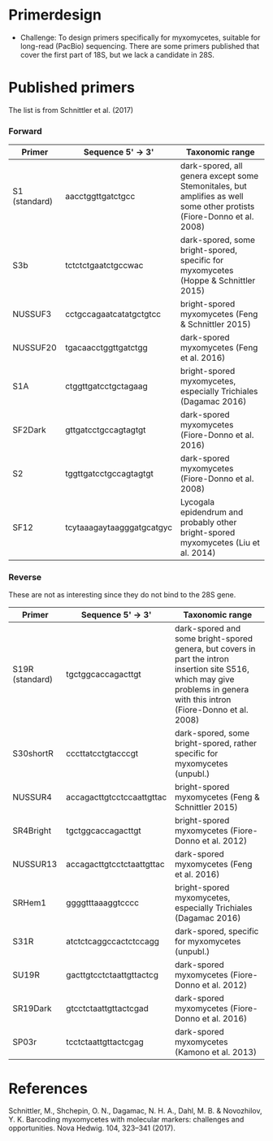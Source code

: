 # Primerdesign
- Challenge: To design primers specifically for myxomycetes, suitable for long-read (PacBio) sequencing. There are some primers published that cover the first part of 18S, but we lack a candidate in 28S. 

# Published primers

The list is from Schnittler et al. (2017)
  
### Forward 
| Primer        | Sequence 5' -> 3'         | Taxonomic range                                                                                                       |
| ------------- | ------------------------- | --------------------------------------------------------------------------------------------------------------------- |
| S1 (standard) | aacctggttgatctgcc         | dark-spored, all genera except some Stemonitales, but amplifies as well some other protists (Fiore-Donno et al. 2008) |
| S3b           | tctctctgaatctgccwac       | dark-spored, some bright-spored, specific for myxomycetes (Hoppe & Schnittler 2015)                                   |
| NUSSUF3       | cctgccagaatcatatgctgtcc   | bright-spored myxomycetes (Feng & Schnittler 2015)                                                                    |
| NUSSUF20      | tgacaacctggttgatctgg      | dark-spored myxomycetes (Feng et al. 2016)                                                                            |
| S1A           | ctggttgatcctgctagaag      | bright-spored myxomycetes, especially Trichiales (Dagamac 2016)                                                       |
| SF2Dark       | gttgatcctgccagtagtgt      | dark-spored myxomycetes (Fiore-Donno et al. 2016)                                                                     |
| S2            | tggttgatcctgccagtagtgt    | dark-spored myxomycetes (Fiore-Donno et al. 2008)                                                                     |
| SF12          | tcytaaagaytaagggatgcatgyc | Lycogala epidendrum and probably other bright-spored myxomycetes (Liu et al. 2014)                                    |

### Reverse
These are not as interesting since they do not bind to the 28S gene.

| Primer         | Sequence 5' -> 3'            | Taxonomic range                                                                                       | 
|----------------|------------------------------|------------------------------------------------------------------------------------------------------|
| S19R (standard)| tgctggcaccagacttgt           | dark-spored and some bright-spored genera, but covers in part the intron insertion site S516, which may give problems in genera with this intron (Fiore-Donno et al. 2008) |
| S30shortR      | cccttatcctgtacccgt           | dark-spored, some bright-spored, rather specific for myxomycetes (unpubl.)                           |
| NUSSUR4        | accagacttgtcctccaattgttac    | bright-spored myxomycetes (Feng & Schnittler 2015)                                                   |
| SR4Bright      | tgctggcaccagacttgt           | bright-spored myxomycetes (Fiore-Donno et al. 2012)                                                  |
| NUSSUR13       | accagacttgtcctctaattgttac    | dark-spored myxomycetes (Feng et al. 2016)                                                           |
| SRHem1         | ggggtttaaaggtcccc            | bright-spored myxomycetes, especially Trichiales (Dagamac 2016)                                      |
| S31R           | atctctcaggccactctccagg       | dark-spored, specific for myxomycetes (unpubl.)                                                      |
| SU19R          | gacttgtcctctaattgttactcg     | dark-spored myxomycetes (Fiore-Donno et al. 2012)                                                    |
| SR19Dark       | gtcctctaattgttactcgad        | dark-spored myxomycetes (Fiore-Donno et al. 2016)                                                    |
| SP03r          | tcctctaattgttactcgag         | dark-spored myxomycetes (Kamono et al. 2013)                                                         |

# References
Schnittler, M., Shchepin, O. N., Dagamac, N. H. A., Dahl, M. B. & Novozhilov, Y. K. Barcoding myxomycetes with molecular markers: challenges and opportunities. Nova Hedwig. 104, 323–341 (2017).